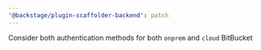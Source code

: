 ```yaml
---
'@backstage/plugin-scaffolder-backend': patch
---
```


Consider both authentication methods for both `onprem` and `cloud` BitBucket
